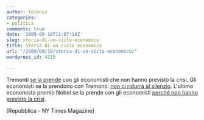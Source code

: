 ```yaml
---
author: leibniz
categories:
- politica
comments: true
date: '2009-09-10T11:07:18Z'
slug: storia-di-un-ciclo-economico
title: Storia di un ciclo economico
url: "/2009/09/10/storia-di-un-ciclo-economico/"
wordpress_id: 4215

---
```

Tremonti [se la prende](https://it.notizie.yahoo.com/7/20090828/tbs-crisi-economica-tremonti-da-silenzio-bbbdc99_1.html) con gli economisti che non hanno previsto la crisi.
Gli economisti se la prendono con Tremonti: [non ci ridurrà al silenzio](https://www.repubblica.it/2009/09/sezioni/economia/tremonti-economisti/tremonti-economisti/tremonti-economisti.html).
L'ultimo economista premio Nobel se la prende con gli economisti [perché non hanno previsto la crisi](https://www.nytimes.com/2009/09/06/magazine/06Economic-t.html?pagewanted=all).

[Repubblica - NY Times Magazine]
